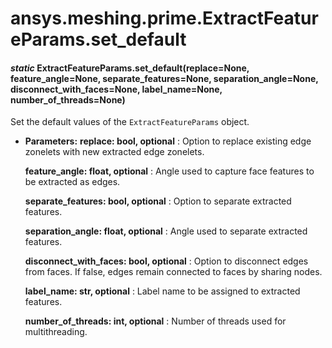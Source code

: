 <a id="ansys-meshing-prime-extractfeatureparams-set-default"></a>

# ansys.meshing.prime.ExtractFeatureParams.set_default

<a id="ansys.meshing.prime.ExtractFeatureParams.set_default"></a>

#### *static* ExtractFeatureParams.set_default(replace=None, feature_angle=None, separate_features=None, separation_angle=None, disconnect_with_faces=None, label_name=None, number_of_threads=None)

Set the default values of the `ExtractFeatureParams` object.

* **Parameters:**
  **replace: bool, optional**
  : Option to replace existing edge zonelets with new extracted edge zonelets.

  **feature_angle: float, optional**
  : Angle used to capture face features to be  extracted as edges.

  **separate_features: bool, optional**
  : Option to separate extracted features.

  **separation_angle: float, optional**
  : Angle used to separate extracted features.

  **disconnect_with_faces: bool, optional**
  : Option to disconnect edges from faces. If false, edges remain connected to faces by sharing nodes.

  **label_name: str, optional**
  : Label name to be assigned to extracted features.

  **number_of_threads: int, optional**
  : Number of threads used for multithreading.

<!-- !! processed by numpydoc !! -->
